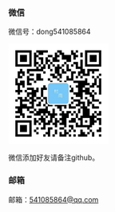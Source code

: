 ### 微信

微信号：dong541085864

<img src="./微信个人二维码.jpg" alt="微信个人二维码" width="200px" height="200px"/>

微信添加好友请备注github。

### 邮箱

邮箱：541085864@qq.com